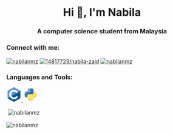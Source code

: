 <h1 align="center">Hi 👋, I'm Nabila</h1>
<h3 align="center">A computer science student from Malaysia</h3>

<h3 align="left">Connect with me:</h3>
<p align="left">
<a href="https://linkedin.com/in/nabilanmz" target="blank"><img align="center" src="https://raw.githubusercontent.com/rahuldkjain/github-profile-readme-generator/master/src/images/icons/Social/linked-in-alt.svg" alt="nabilanmz" height="30" width="40" /></a>
<a href="https://stackoverflow.com/users/14817723/nabila-zaid" target="blank"><img align="center" src="https://raw.githubusercontent.com/rahuldkjain/github-profile-readme-generator/master/src/images/icons/Social/stack-overflow.svg" alt="14817723/nabila-zaid" height="30" width="40" /></a>
<a href="https://www.hackerrank.com/nabilanmz" target="blank"><img align="center" src="https://raw.githubusercontent.com/rahuldkjain/github-profile-readme-generator/master/src/images/icons/Social/hackerrank.svg" alt="nabilanmz" height="30" width="40" /></a>
</p>

<h3 align="left">Languages and Tools:</h3>
<p align="left"> <a href="https://www.cprogramming.com/" target="_blank" rel="noreferrer"> <img src="https://raw.githubusercontent.com/devicons/devicon/master/icons/c/c-original.svg" alt="c" width="40" height="40"/> </a> <a href="https://www.python.org" target="_blank" rel="noreferrer"> <img src="https://raw.githubusercontent.com/devicons/devicon/master/icons/python/python-original.svg" alt="python" width="40" height="40"/> </a> </p>

<!-- <p><img align="left" src="https://github-readme-stats.vercel.app/api/top-langs?username=nabilanmz&count_private=true&show_icons=true&locale=en&layout=compact" alt="nabilanmz" /></p>
-->
<p>&nbsp;<img align="center" src="https://github-readme-stats.vercel.app/api?username=nabilanmz&count_private=true&show_icons=true&locale=en" alt="nabilanmz" /></p>

<p><img align="center" src="https://github-readme-streak-stats.herokuapp.com/?user=nabilanmz&" alt="nabilanmz" /></p>
